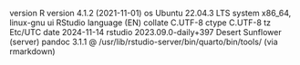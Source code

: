 version  R version 4.1.2 (2021-11-01)
 os       Ubuntu 22.04.3 LTS
 system   x86_64, linux-gnu
 ui       RStudio
 language (EN)
 collate  C.UTF-8
 ctype    C.UTF-8
 tz       Etc/UTC
 date     2024-11-14
 rstudio  2023.09.0-daily+397 Desert Sunflower (server)
 pandoc   3.1.1 @ /usr/lib/rstudio-server/bin/quarto/bin/tools/ (via rmarkdown)
